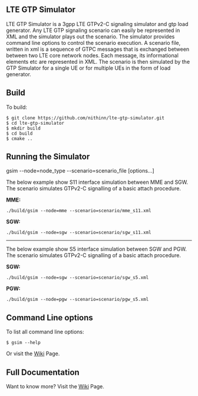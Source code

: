 ## LTE GTP Simulator
LTE GTP Simulator is a 3gpp LTE GTPv2-C signaling simulator and gtp load generator. Any LTE GTP signaling scenario can easily be represented in XML and the simulator plays out the scenario. The simulator provides command line options to control the scenario execution. A scenario file, written in xml is a sequence of GTPC messages that is exchanged between between two LTE core network nodes. Each message, its informational elements etc are represented in XML. The scenario is then simulated by the GTP Simulator for a single UE or for multiple UEs in the form of load generator.


## Build
To build:
```
$ git clone https://github.com/nithinn/lte-gtp-simulator.git
$ cd lte-gtp-simulator
$ mkdir build
$ cd build
$ cmake ..
```

## Running the Simulator
gsim --node=node_type --scenario=scenario_file [options...] 

The below example show S11 interface simulation between MME and SGW. The scenario simulates GTPv2-C signalling of a basic attach procedure.

**MME:**
```
./build/gsim --node=mme --scenario=scenario/mme_s11.xml
```


**SGW:**
```
./build/gsim --node=sgw --scenario=scenario/sgw_s11.xml
```
-------------------------------------------------------------------------------
The below example show S5 interface simulation between SGW and PGW. The scenario simulates GTPv2-C signalling of a basic attach procedure.

**SGW:**
```
./build/gsim --node=sgw --scenario=scenario/sgw_s5.xml
```

**PGW:**
```
./build/gsim --node=pgw --scenario=scenario/pgw_s5.xml
```

## Command Line options
To list all command line options:
```
$ gsim --help
```
Or visit the [Wiki](https://github.com/nithinn/LTE-GTP-Simulator/wiki) Page.


## Full Documentation
Want to know more? Visit the [Wiki](https://github.com/nithinn/LTE-GTP-Simulator/wiki) Page.

